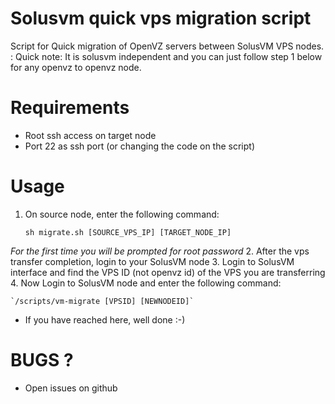 Solusvm quick vps migration script
=====================

Script for Quick migration of OpenVZ servers between SolusVM VPS nodes.
 : Quick note: It is solusvm independent and you can just follow step 1 below for any openvz to openvz node.

# Requirements
- Root ssh access on target node
- Port 22 as ssh port (or changing the code on the script)

# Usage
1. On source node, enter the following command:

    `sh migrate.sh [SOURCE_VPS_IP] [TARGET_NODE_IP]`

 _For the first time you will be prompted for root password_
2. After the vps transfer completion, login to your SolusVM node
3. Login to SolusVM interface and find the VPS ID (not openvz id) of the VPS you are transferring
4. Now Login to SolusVM node and enter the following command:

	`/scripts/vm-migrate [VPSID] [NEWNODEID]`

* If you have reached here, well done :-)

# BUGS ?
- Open issues on github
